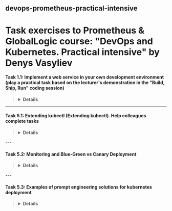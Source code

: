 ## devops-prometheus-practical-intensive
# Task exercises to Prometheus &amp; GlobalLogic course: "DevOps and Kubernetes. Practical intensive" by Denys Vasyliev

#### Task 1.1: Implement a web service in your own development environment (play a practical task based on the lecturer's demonstration in the "Build, Ship, Run" coding session)

<blockquote>
<details>
<summary><b>Details</b></summary>

#### Практичне завдання

**Завдання:** реалізувати  вебсервіс у власному середовищі розробки (відтворити практичне завдання за демонстрацією лектора у кодінг-сесії «Build, Ship, Run»)

**Мета:** спробувати себе у ролі розробника та інженера експлуатації. Визначити свої сильні сторони, інструменти та теми, що викликають інтерес. Зрозуміти рівень складності подачі матеріалу та практичних завдань. 
Інструменти та технології, які використані в цій роботі, ми будемо надалі вивчати в курсі. Тому не переживайте, якщо ви чогось зараз не знаєте чи не вмієте. Ваше завдання - відчути себе в ролі інженера DevOps і ознайомитися з його типовими завданнями.

#### Очікуваний практичний результат
#### Базовий (необхідний) рівень:
- створені основні акаунти в системах та сервісах, наведених у матеріалах кодінг-сесії;
- налаштоване працююче середовище розробки VSCode;
- створено початковий код виконання практичного завдання;
- код компілюється та запускається локально.

#### Розширений рівень:
- створено образ контейнера за допомогою docker;
- контейнер успішно запускається локально;
- образ контейнеру залитий на docker hub.

#### Топовий рівень:
- встановлено версію kubernetes k3s;
- контейнер запущено у kubernetes;
- сервіс працює.

</details>
</blockquote>

---

#### Task 5.1: Extending kubectl (Extending kubectl). Help colleagues complete tasks

<blockquote>
<details>
<summary><b>Details</b></summary>
Завдання:

- Доопрацюйте та виправте помилки скрипта kubeplugin
- Зробіть рефаторинг коду скрипта
- Протестуйте скрипт як плагін kubectl
- Закомітьте скрипт у директорію scripts репозиторію
- Текстовий вивід статистики з реального кластеру namespace kube-system у форматі: "Resource, Namespace, Name, CPU, Memory"
- Додайте інструкцію з використання

Код плагіну:
``` bash
#!/bin/bash

# Define command-line arguments

RESOURCE_TYPE=$0

# Retrieve resource usage statistics from Kubernetes
kubectl $2 $RESOURCE_TYPE -n $1 | tail -n +2 | while read line
do
  # Extract CPU and memory usage from the output
  NAME=$(echo $line | awk '{print $1}')
  CPU=$(echo $line | awk '{print $2}')
  MEMORY=$(echo $line | awk '{print $3}')

  # Output the statistics to the console
  # "Resource, Namespace, Name, CPU, Memory"
done
```

</details>
</blockquote>
---

#### Task 5.2: Monitoring and Blue-Green vs Canary Deployment

<blockquote>
<details>
<summary><b>Details</b></summary>

Завдання 1 

1. Розгорніть Kubernetes кластер на Google Cloud за допомогою gcloud cli

2. Після отримання доступу до кластеру, створіть deployment v1.0.0 що повертає версію “Version: 1.0.0”

3. Налаштуйте сервіс типу LoadBalancer та отримайте IP-адресу

4. Налаштуйте Monitor Type Keyword у Uptime Robot вказавши IP-адресу балансера та Keyword “Version: 1.0.0”

5. Моніторингова система перевірить в реальному часі доступність першої версії

6. Налаштуйте публічну status page додавши до неї перший Monitoring

Завдання 2

7. Наступним кроком внесіть зміни у програму, збілдайте та запуште нову версію контейнеру у контейнер реєстр

8. Створить новий деплоймент з версію образу v2.0.0

9. Переведіть трафік з першої на другу версію методами: Canary (25%) та Blue-Green (100%) Deployment

10. По завершенню тестування, залишіть активною v2.0.0 на 100%

11. Налаштуйте Monitor Type Keyword у Uptime Robot вказавши IP-адресу балансера та Keyword “Version: 2.0.0”

12. Моніторингова система перевірить в реальному часі доступність другої версії

13. Налаштуйте публічну status page додавши до неї другий Monitoring

</details>
</blockquote>
---

#### Task 5.3: Examples of prompt engineering solutions for kubernetes deployment

<blockquote>
<details>
<summary><b>Details</b></summary>

Створить портфоліо власних промтів англійською мовою для маніфестів із списку (Приклад: [https://github.com/den-vasyliev/go-demo-app/tree/master/yaml](https://github.com/den-vasyliev/go-demo-app/tree/master/yaml)):

- app.yaml
- app-livenessProbe.yaml
- app-readinessProbe.yaml
- app-volumeMounts.yaml
- app-cronjob.yaml
- app-job.yaml
- app-multicontainer.yaml
- app-resources.yaml
- app-secret-env.yaml

</details>
</blockquote>